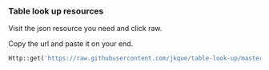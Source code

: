### Table look up resources

Visit the json resource you need and click raw.

Copy the url and paste it on your end.

```php
Http::get('https://raw.githubusercontent.com/jkque/table-look-up/master/timezones.json')

```

